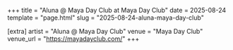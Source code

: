 +++
title = "Aluna @ Maya Day Club at Maya Day Club"
date = 2025-08-24
template = "page.html"
slug = "2025-08-24-aluna-maya-day-club"

[extra]
artist = "Aluna @ Maya Day Club"
venue = "Maya Day Club"
venue_url = "https://mayadayclub.com/"
+++
